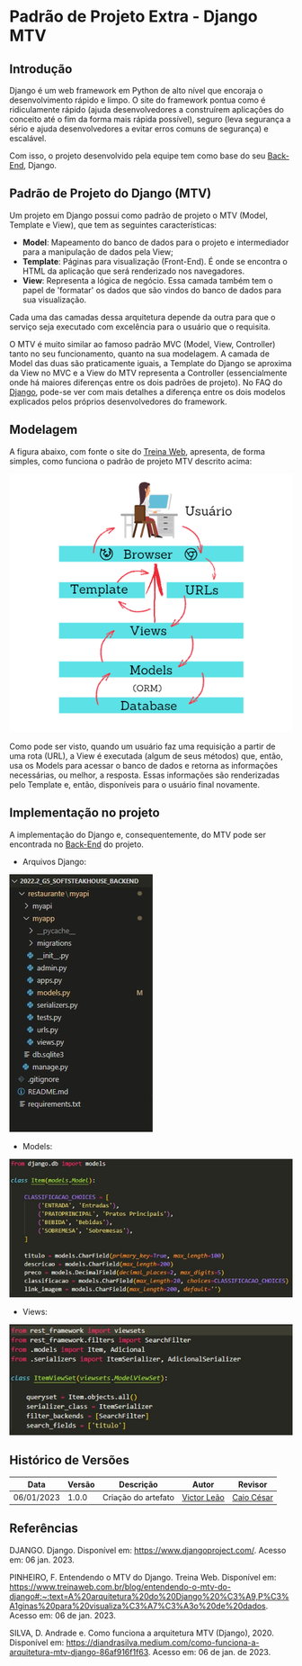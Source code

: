 # Padrão de Projeto Extra - Django MTV

## Introdução

Django é um web framework em Python de alto nível que encoraja o desenvolvimento rápido e limpo. O site do framework pontua como é ridiculamente rápido (ajuda desenvolvedores a construírem aplicações do conceito até o fim da forma mais rápida possível), seguro (leva segurança a sério e ajuda desenvolvedores a evitar erros comuns de segurança) e escalável.

Com isso, o projeto desenvolvido pela equipe tem como base do seu [Back-End](https://github.com/UnBArqDsw2022-2/2022.2_G5_SoftSteakHouse_Backend), Django. 

## Padrão de Projeto do Django (MTV)

Um projeto em Django possui como padrão de projeto o MTV (Model, Template e View), que tem as seguintes características:

- **Model**: Mapeamento do banco de dados para o projeto e intermediador para a manipulação de dados pela View;
- **Template**: Páginas para visualização (Front-End). É onde se encontra o HTML da aplicação que será renderizado nos navegadores.
- **View**: Representa a lógica de negócio. Essa camada também tem o papel de 'formatar' os dados que são vindos do banco de dados para sua visualização.

Cada uma das camadas dessa arquitetura depende da outra para que o serviço seja executado com excelência para o usuário que o requisita.

O MTV é muito similar ao famoso padrão MVC (Model, View, Controller) tanto no seu funcionamento, quanto na sua modelagem. A camada de Model das duas são praticamente iguais, a Template do Django se aproxima da View no MVC e a View do MTV representa a Controller (essencialmente onde há maiores diferenças entre os dois padrões de projeto). No FAQ do [Django](https://docs.djangoproject.com/en/3.0/faq/general/#django-appears-to-be-a-mvc-framework-but-you-call-the-controller-the-view-and-the-view-the-template-how-come-you-don-t-use-the-standard-names), pode-se ver com mais detalhes a diferença entre os dois modelos explicados pelos próprios desenvolvedores do framework.

## Modelagem

A figura abaixo, com fonte o site do [Treina Web](https://www.treinaweb.com.br/blog/entendendo-o-mtv-do-django#:~:text=A%20arquitetura%20do%20Django%20%C3%A9,P%C3%A1ginas%20para%20visualiza%C3%A7%C3%A3o%20de%20dados), apresenta, de forma simples, como funciona o padrão de projeto MTV descrito acima:

![Modelagem Django](./django-modelagem.png)

Como pode ser visto, quando um usuário faz uma requisição a partir de uma rota (URL), a View é executada (algum de seus métodos) que, então, usa os Models para acessar o banco de dados e retorna as informações necessárias, ou melhor, a resposta. Essas informações são renderizadas pelo Template e, então, disponíveis para o usuário final novamente.

## Implementação no projeto

A implementação do Django e, consequentemente, do MTV pode ser encontrada no [Back-End](https://github.com/UnBArqDsw2022-2/2022.2_G5_SoftSteakHouse_Backend) do projeto.

- Arquivos Django:

![Lateral Django](./lateral.jpg)

- Models:

![Models Django](./models.jpg)

- Views:

![Views Django](./views.jpg)

## Histórico de Versões

|    Data    | Versão |            Descrição           |       Autor     |    Revisor    |
|  --------  |  ----  |            ----------          | --------------- |    -------    |
| 06/01/2023 |  1.0.0 |  Criação do artefato | [Victor Leão](https://github.com/victorleaoo) | [Caio César](https://github.com/oCaioOliveira) |

## Referências

DJANGO. Django. Disponível em: https://www.djangoproject.com/. Acesso em: 06 jan. 2023.

PINHEIRO, F. Entendendo o MTV do Django. Treina Web. Disponível em: https://www.treinaweb.com.br/blog/entendendo-o-mtv-do-django#:~:text=A%20arquitetura%20do%20Django%20%C3%A9,P%C3%A1ginas%20para%20visualiza%C3%A7%C3%A3o%20de%20dados. Acesso em: 06 de jan. 2023.

SILVA, D. Andrade e. Como funciona a arquitetura MTV (Django), 2020. Disponível em: https://diandrasilva.medium.com/como-funciona-a-arquitetura-mtv-django-86af916f1f63. Acesso em: 06 de jan. de 2023.
